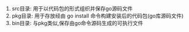 1. src目录: 用于以代码包的形式组织并保存go源码文件
2. pkg目录: 用于存放经由 go install 命令构建安装后的代码包(go库源码文件)
3. bin目录: 与pkg类似,保存由go命令源码生成的可执行文件

